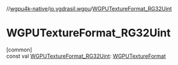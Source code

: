 //[wgpu4k-native](../../index.md)/[io.ygdrasil.wgpu](index.md)/[WGPUTextureFormat_RG32Uint](-w-g-p-u-texture-format_-r-g32-uint.md)

# WGPUTextureFormat_RG32Uint

[common]\
const val [WGPUTextureFormat_RG32Uint](-w-g-p-u-texture-format_-r-g32-uint.md): [WGPUTextureFormat](-w-g-p-u-texture-format/index.md)